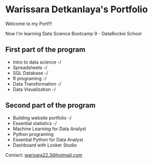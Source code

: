# Warissara Detkanlaya's Portfolio
Welcome to my Port!!!

Now I'm learning Data Science Bootcamp 9 - DataRockie School

## First part of the program

- Intro to data science -/
- Spreadsheets -/
- SQL Database -/
- R programing -/
- Data Transformation -/
- Data Visualization -/

## Second part of the program

- Building website portfolio -/
- Essential statistics -/
- Machine Learning for Data Analyst
- Python programing
- Essential Python for Data Analyst
- Dashboard with Looker Studio

Contact: warisara22.3@hotmail.com
